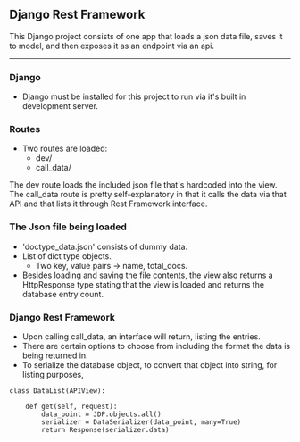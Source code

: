 ## Django Rest Framework

This Django project consists of one app that loads a json data file, saves it to model, and then exposes it as an endpoint via an api.

----
### Django
- Django must be installed for this project to run via it's built in development server.

### Routes
- Two routes are loaded:
   - dev/
   - call_data/

The dev route loads the included json file that's hardcoded into the view. The call_data route is pretty self-explanatory in that it calls the data via that API and that lists it through Rest Framework interface.

### The Json file being loaded
- 'doctype_data.json' consists of dummy data.
- List of dict type objects.
   - Two key, value pairs -> name, total_docs.
- Besides loading and saving the file contents, the view also returns a HttpResponse type stating that the view is loaded and returns the database entry count.

### Django Rest Framework
- Upon calling call_data, an interface will return, listing the entries.
- There are certain options to choose from including the format the data is being returned in.
- To serialize the database object, to convert that object into string, for listing purposes,

```
class DataList(APIView):

    def get(self, request):
        data_point = JDP.objects.all()
        serializer = DataSerializer(data_point, many=True)
        return Response(serializer.data)

```
